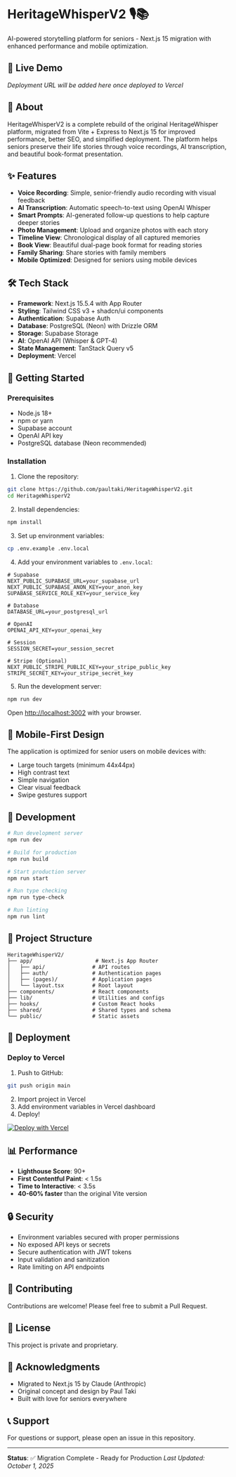 # HeritageWhisperV2 🎙️📚

AI-powered storytelling platform for seniors - Next.js 15 migration with enhanced performance and mobile optimization.

## 🚀 Live Demo

*Deployment URL will be added here once deployed to Vercel*

## 📖 About

HeritageWhisperV2 is a complete rebuild of the original HeritageWhisper platform, migrated from Vite + Express to Next.js 15 for improved performance, better SEO, and simplified deployment. The platform helps seniors preserve their life stories through voice recordings, AI transcription, and beautiful book-format presentation.

## ✨ Features

- **Voice Recording**: Simple, senior-friendly audio recording with visual feedback
- **AI Transcription**: Automatic speech-to-text using OpenAI Whisper
- **Smart Prompts**: AI-generated follow-up questions to help capture deeper stories
- **Photo Management**: Upload and organize photos with each story
- **Timeline View**: Chronological display of all captured memories
- **Book View**: Beautiful dual-page book format for reading stories
- **Family Sharing**: Share stories with family members
- **Mobile Optimized**: Designed for seniors using mobile devices

## 🛠️ Tech Stack

- **Framework**: Next.js 15.5.4 with App Router
- **Styling**: Tailwind CSS v3 + shadcn/ui components
- **Authentication**: Supabase Auth
- **Database**: PostgreSQL (Neon) with Drizzle ORM
- **Storage**: Supabase Storage
- **AI**: OpenAI API (Whisper & GPT-4)
- **State Management**: TanStack Query v5
- **Deployment**: Vercel

## 🚀 Getting Started

### Prerequisites

- Node.js 18+
- npm or yarn
- Supabase account
- OpenAI API key
- PostgreSQL database (Neon recommended)

### Installation

1. Clone the repository:
```bash
git clone https://github.com/paultaki/HeritageWhisperV2.git
cd HeritageWhisperV2
```

2. Install dependencies:
```bash
npm install
```

3. Set up environment variables:
```bash
cp .env.example .env.local
```

4. Add your environment variables to `.env.local`:
```env
# Supabase
NEXT_PUBLIC_SUPABASE_URL=your_supabase_url
NEXT_PUBLIC_SUPABASE_ANON_KEY=your_anon_key
SUPABASE_SERVICE_ROLE_KEY=your_service_key

# Database
DATABASE_URL=your_postgresql_url

# OpenAI
OPENAI_API_KEY=your_openai_key

# Session
SESSION_SECRET=your_session_secret

# Stripe (Optional)
NEXT_PUBLIC_STRIPE_PUBLIC_KEY=your_stripe_public_key
STRIPE_SECRET_KEY=your_stripe_secret_key
```

5. Run the development server:
```bash
npm run dev
```

Open [http://localhost:3002](http://localhost:3002) with your browser.

## 📱 Mobile-First Design

The application is optimized for senior users on mobile devices with:
- Large touch targets (minimum 44x44px)
- High contrast text
- Simple navigation
- Clear visual feedback
- Swipe gestures support

## 🔧 Development

```bash
# Run development server
npm run dev

# Build for production
npm run build

# Start production server
npm run start

# Run type checking
npm run type-check

# Run linting
npm run lint
```

## 📁 Project Structure

```
HeritageWhisperV2/
├── app/                    # Next.js App Router
│   ├── api/               # API routes
│   ├── auth/              # Authentication pages
│   ├── (pages)/           # Application pages
│   └── layout.tsx         # Root layout
├── components/            # React components
├── lib/                   # Utilities and configs
├── hooks/                 # Custom React hooks
├── shared/                # Shared types and schema
└── public/                # Static assets
```

## 🚢 Deployment

### Deploy to Vercel

1. Push to GitHub:
```bash
git push origin main
```

2. Import project in Vercel
3. Add environment variables in Vercel dashboard
4. Deploy!

[![Deploy with Vercel](https://vercel.com/button)](https://vercel.com/new/clone?repository-url=https://github.com/paultaki/HeritageWhisperV2)

## 📊 Performance

- **Lighthouse Score**: 90+
- **First Contentful Paint**: < 1.5s
- **Time to Interactive**: < 3.5s
- **40-60% faster** than the original Vite version

## 🔒 Security

- Environment variables secured with proper permissions
- No exposed API keys or secrets
- Secure authentication with JWT tokens
- Input validation and sanitization
- Rate limiting on API endpoints

## 🤝 Contributing

Contributions are welcome! Please feel free to submit a Pull Request.

## 📄 License

This project is private and proprietary.

## 🙏 Acknowledgments

- Migrated to Next.js 15 by Claude (Anthropic)
- Original concept and design by Paul Taki
- Built with love for seniors everywhere

## 📞 Support

For questions or support, please open an issue in this repository.

---

**Status**: ✅ Migration Complete - Ready for Production
*Last Updated: October 1, 2025*